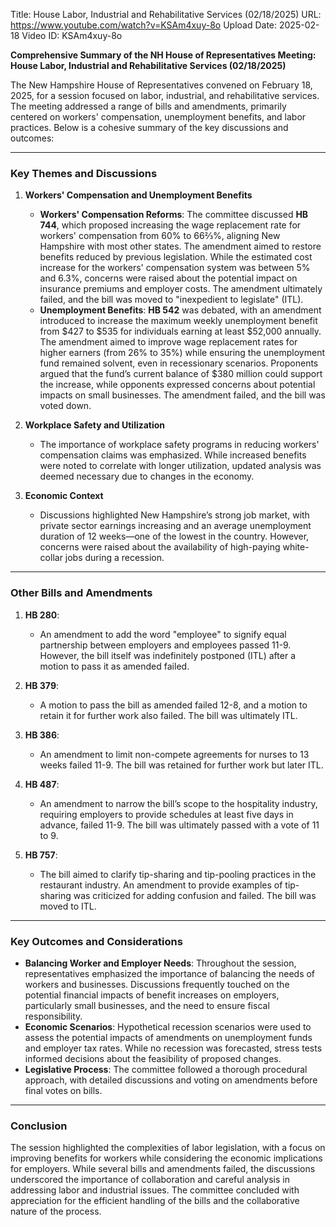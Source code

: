 Title: House Labor, Industrial and Rehabilitative Services (02/18/2025)
URL: https://www.youtube.com/watch?v=KSAm4xuy-8o
Upload Date: 2025-02-18
Video ID: KSAm4xuy-8o

**Comprehensive Summary of the NH House of Representatives Meeting: House Labor, Industrial and Rehabilitative Services (02/18/2025)**

The New Hampshire House of Representatives convened on February 18, 2025, for a session focused on labor, industrial, and rehabilitative services. The meeting addressed a range of bills and amendments, primarily centered on workers' compensation, unemployment benefits, and labor practices. Below is a cohesive summary of the key discussions and outcomes:

---

### **Key Themes and Discussions**

1. **Workers' Compensation and Unemployment Benefits**  
   - **Workers' Compensation Reforms**: The committee discussed **HB 744**, which proposed increasing the wage replacement rate for workers' compensation from 60% to 66⅔%, aligning New Hampshire with most other states. The amendment aimed to restore benefits reduced by previous legislation. While the estimated cost increase for the workers' compensation system was between 5% and 6.3%, concerns were raised about the potential impact on insurance premiums and employer costs. The amendment ultimately failed, and the bill was moved to "inexpedient to legislate" (ITL).  
   - **Unemployment Benefits**: **HB 542** was debated, with an amendment introduced to increase the maximum weekly unemployment benefit from $427 to $535 for individuals earning at least $52,000 annually. The amendment aimed to improve wage replacement rates for higher earners (from 26% to 35%) while ensuring the unemployment fund remained solvent, even in recessionary scenarios. Proponents argued that the fund’s current balance of $380 million could support the increase, while opponents expressed concerns about potential impacts on small businesses. The amendment failed, and the bill was voted down.

2. **Workplace Safety and Utilization**  
   - The importance of workplace safety programs in reducing workers' compensation claims was emphasized. While increased benefits were noted to correlate with longer utilization, updated analysis was deemed necessary due to changes in the economy.

3. **Economic Context**  
   - Discussions highlighted New Hampshire’s strong job market, with private sector earnings increasing and an average unemployment duration of 12 weeks—one of the lowest in the country. However, concerns were raised about the availability of high-paying white-collar jobs during a recession.

---

### **Other Bills and Amendments**

1. **HB 280**:  
   - An amendment to add the word "employee" to signify equal partnership between employers and employees passed 11-9. However, the bill itself was indefinitely postponed (ITL) after a motion to pass it as amended failed.

2. **HB 379**:  
   - A motion to pass the bill as amended failed 12-8, and a motion to retain it for further work also failed. The bill was ultimately ITL.

3. **HB 386**:  
   - An amendment to limit non-compete agreements for nurses to 13 weeks failed 11-9. The bill was retained for further work but later ITL.

4. **HB 487**:  
   - An amendment to narrow the bill’s scope to the hospitality industry, requiring employers to provide schedules at least five days in advance, failed 11-9. The bill was ultimately passed with a vote of 11 to 9.

5. **HB 757**:  
   - The bill aimed to clarify tip-sharing and tip-pooling practices in the restaurant industry. An amendment to provide examples of tip-sharing was criticized for adding confusion and failed. The bill was moved to ITL.

---

### **Key Outcomes and Considerations**

- **Balancing Worker and Employer Needs**: Throughout the session, representatives emphasized the importance of balancing the needs of workers and businesses. Discussions frequently touched on the potential financial impacts of benefit increases on employers, particularly small businesses, and the need to ensure fiscal responsibility.  
- **Economic Scenarios**: Hypothetical recession scenarios were used to assess the potential impacts of amendments on unemployment funds and employer tax rates. While no recession was forecasted, stress tests informed decisions about the feasibility of proposed changes.  
- **Legislative Process**: The committee followed a thorough procedural approach, with detailed discussions and voting on amendments before final votes on bills.  

---

### **Conclusion**

The session highlighted the complexities of labor legislation, with a focus on improving benefits for workers while considering the economic implications for employers. While several bills and amendments failed, the discussions underscored the importance of collaboration and careful analysis in addressing labor and industrial issues. The committee concluded with appreciation for the efficient handling of the bills and the collaborative nature of the process.